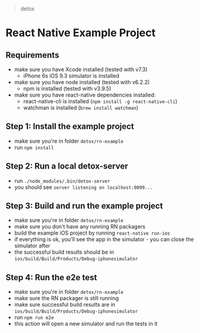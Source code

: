 > detox

# React Native Example Project

## Requirements

* make sure you have Xcode installed (tested with v7.3)
  * iPhone 6s iOS 9.3 simulator is installed
* make sure you have node installed (tested with v6.2.2)
  * npm is installed (tested with v3.9.5)
* make sure you have react-native dependencies installed:
   * react-native-cli is installed (`npm install -g react-native-cli`)
   * watchman is installed (`brew install watchman`)

## Step 1: Install the example project

* make sure you're in folder `detox/rn-example`
* run `npm install`

## Step 2: Run a local detox-server

* run `./node_modules/.bin/detox-server`
* you should see `server listening on localhost:8099...`

## Step 3: Build and run the example project

* make sure you're in folder `detox/rn-example`
* make sure you don't have any running RN packagers
* build the example iOS project by running `react-native run-ios`
* if everything is ok, you'll see the app in the simulator - you can close the simulator after
* the successful build results should be in `ios/build/Build/Products/Debug-iphonesimulator`

## Step 4: Run the e2e test

* make sure you're in folder `detox/rn-example`
* make sure the RN packager is still running
* make sure successful build results are in `ios/build/Build/Products/Debug-iphonesimulator`
* run `npm run e2e`
* this action will open a new simulator and run the tests in it
